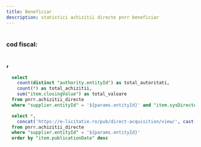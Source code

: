 ```yaml
---
title: Beneficiar
description: statistici achizitii directe pnrr beneficiar
---
```


# <Value data={achizitii_directe_beneficiar} row=0 column="supplier.entityName" />
### cod fiscal: <Value data={achizitii_directe_beneficiar} row=0 column="supplier.fiscalNumber" />
## <Value data={achizitii_directe_beneficiar} row=0 column="supplier.city" />, <Value data={achizitii_directe_beneficiar} row=0 column="supplier.county" />

<BigValue 
  data={beneficiar_stats} 
  value=total_achizitii
  title="Achizitii"
/>

<BigValue 
  data={beneficiar_stats} 
  value=total_autoritati
  title="Autoritati"
/>

<BigValue 
  data={beneficiar_stats} 
  value=total_valoare
  title="Valoare"
  fmt="num2m"
  color=green
/>

```sql beneficiar_stats
  select 
    count(distinct "authority.entityId") as total_autoritati,
    count(*) as total_achizitii,
    sum("item.closingValue") as total_valoare
  from pnrr.achizitii_directe
  where "supplier.entityId" = '${params.entityId}' and "item.sysDirectAcquisitionState.text" = 'Oferta acceptata'
```

```sql achizitii_directe_beneficiar
  select *,
    concat('https://e-licitatie.ro/pub/direct-acquisition/view/', cast("item.directAcquisitionId" as integer)) as link
  from pnrr.achizitii_directe 
  where "supplier.entityId" = '${params.entityId}'
  order by "item.publicationDate" desc
```

<DataTable data={achizitii_directe_beneficiar} rowShading=true search=true rows=50>
  <Column id="link" openInNewTab=true title="Cod achizitie" contentType=link linkLabel="item.uniqueIdentificationCode" />
  <Column id="item.closingValue" title="Valoare" fmt="num2k" contentType=colorscale />
  <Column id="item.publicationDate" title="Data publicare" fmt="dd-mm-yyyy" />
  <Column id="item.directAcquisitionName" title="Nume achizitie" />
  <Column id="item.sysDirectAcquisitionState.text" title="Stare achizitie" />
  <Column id="authority.fiscalNumber" title="Cod fiscal" />
  <Column id="authority.entityName" title="Autoritate contractanta" />
  <Column id="item.cpvCode" title="Cod CPV" />
</DataTable>

